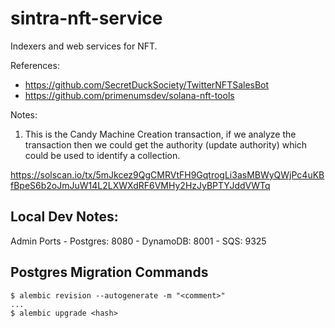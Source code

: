 # sintra-nft-service

Indexers and web services for NFT.

References:
* https://github.com/SecretDuckSociety/TwitterNFTSalesBot
* https://github.com/primenumsdev/solana-nft-tools


Notes:
1. This is the Candy Machine Creation transaction, if we analyze the transaction
then we could get the authority (update authority) which could be used to identify a collection.

https://solscan.io/tx/5mJkcez9QgCMRVtFH9GqtrogLi3asMBWyQWjPc4uKBfBpeS6b2oJmJuW14L2LXWXdRF6VMHy2HzJyBPTYJddVWTq


## Local Dev Notes:

Admin Ports
    - Postgres: 8080
    - DynamoDB: 8001
    - SQS: 9325


## Postgres Migration Commands

```shell
$ alembic revision --autogenerate -m "<comment>"
...
$ alembic upgrade <hash>
```
